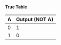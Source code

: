 #### True Table

| A | Output (NOT A) |
|---|--------------|
| 0 | 1            |
| 1 | 0            |
